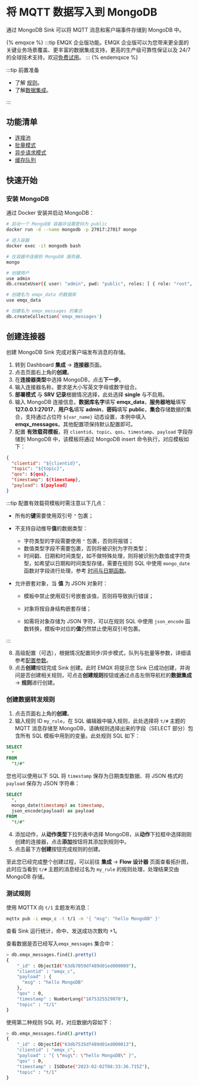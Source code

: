 # 将 MQTT 数据写入到 MongoDB

通过 MongoDB Sink 可以将 MQTT 消息和客户端事件存储到 MongoDB 中。

{% emqxce %}
:::tip
EMQX 企业版功能。EMQX 企业版可以为您带来更全面的关键业务场景覆盖、更丰富的数据集成支持，更高的生产级可靠性保证以及 24/7 的全球技术支持，欢迎[免费试用](https://www.emqx.com/zh/try?product=enterprise)。
:::
{% endemqxce %}

:::tip 前置准备

- 了解 [规则](./rules.md)。
- 了解[数据集成](./data-bridges.md)。

:::

## 功能清单

- [连接池](./data-bridges.md#连接池)
- [批量模式](./data-bridges.md#批量模式)
- [异步请求模式](./data-bridges.md#异步请求模式)
- [缓存队列](./data-bridges.md#缓存队列)

<!-- TODO 配置参数 需要补充链接到配置手册对应配置章节。 -->

## 快速开始

### 安装 MongoDB

通过 Docker 安装并启动 MongoDB：

```bash
# 启动一个 MongoDB 容器并设置密码为 public
docker run -d --name mongodb -p 27017:27017 mongo

# 进入容器
docker exec -it mongodb bash

# 在容器中连接到 MongoDB 服务器，
mongo

# 创建用户
use admin
db.createUser({ user: "admin", pwd: "public", roles: [ { role: "root", db: "admin" } ] })

# 创建名为 emqx_data 的数据库
use emqx_data

# 创建名为 emqx_messages 的集合
db.createCollection('emqx_messages')
```

## 创建连接器

创建 MongoDB Sink 完成对客户端发布消息的存储。

1. 转到 Dashboard **集成** -> **连接器**页面。
2. 点击页面右上角的**创建**。
3. 在**连接器类型**中选择 MongoDB，点击**下一步**。
4. 输入连接器名称，要求是大小写英文字母或数字组合。
5. **部署模式** 与 **SRV 记录**根据情况选择，此处选择 **single** 与不启用。
6. 输入 MongoDB 连接信息，**数据库名字**填写 **emqx_data**，**服务器地址**填写 **127.0.0.1:27017**，**用户名**填写 **admin**，**密码**填写 **public**，**集合**存储数据的集合，支持通过占位符 `${var_name}` 动态设置，本例中填入 **emqx_messages**。其他配置项保持默认配置即可。
7. 配置 **有效载荷模板**，将 `clientid`、`topic`、`qos`、`timestamp`、`payload` 字段存储到 MongoDB 中，该模板将通过 MongoDB insert 命令执行，对应模板如下：

```json
{
  "clientid": "${clientid}",
  "topic": "${topic}",
  "qos": ${qos},
  "timestamp": ${timestamp},
  "payload": ${payload}
}
```

  :::tip
  配置有效载荷模板时需注意以下几点：

  - 所有的**键**需要使用双引号 `"` 包裹；

  - 不支持自动推导**值**的数据类型：
    - 字符类型的字段需要使用 `"` 包裹，否则将报错；
    - 数值类型字段不需要包裹，否则将被识别为字符类型；
    - 时间戳、日期和时间类型，如不做特殊处理，则将被识别为数值或字符类型，如希望以日期和时间类型存储，需要在规则 SQL 中使用 `mongo_date` 函数对字段进行处理，参考 [时间与日期函数](./rule-sql-builtin-functions.md#时间与日期函数)。
    
  - 允许嵌套对象，当 **值** 为 JSON 对象时：
    - 模板中禁止使用双引号嵌套该值，否则将导致执行错误；
    
    - 对象将按自身结构嵌套存储；
    
    - 如需将对象存储为 JSON 字符，可以在规则 SQL 中使用 `json_encode` 函数转换，模板中对应的**值**仍然禁止使用双引号包裹。
    

   :::

8. 高级配置（可选），根据情况配置同步/异步模式，队列与批量等参数，详细请参考[配置参数](#配置参数)。
9. 点击**创建**按钮完成 Sink 创建。此时 EMQX 将提示您 Sink 已成功创建，并询问是否创建相关规则，可点击**创建规则**按钮或通过点击左侧导航栏的**数据集成** -> **规则**进行创建。

### 创建数据转发规则

1. 点击页面右上角的**创建**。
2. 输入规则 ID `my_rule`，在 SQL 编辑器中输入规则，此处选择将 `t/#` 主题的 MQTT 消息存储至 MongoDB，请确规则选择出来的字段（SELECT 部分）包含所有 SQL 模板中用到的变量。此处规则 SQL 如下：

```sql
SELECT
  *
FROM
  "t/#"
```

您也可以使用以下 SQL 将 `timestamp` 保存为日期类型数据、将 JSON 格式的 `payload` 保存为 JSON 字符串：

```sql
SELECT
  *,
  mongo_date(timestamp) as timestamp,
  json_encode(payload) as payload
FROM
  "t/#"
```

4. 添加动作，从**动作类型**下拉列表中选择 MongoDB，从**动作**下拉框中选择刚刚创建的连接器，点击**添加**按钮将其添加到规则中。
5. 点击最下方**创建**按钮完成规则的创建。

至此您已经完成整个创建过程，可以前往 **集成** -> **Flow 设计器** 页面查看拓扑图，此时应当看到 `t/#` 主题的消息经过名为 `my_rule` 的规则处理，处理结果交由 MongoDB 存储。


### 测试规则

使用 MQTTX 向 `t/1` 主题发布消息：

```bash
mqttx pub -i emqx_c -t t/1 -m '{ "msg": "hello MongoDB" }'
```

查看 Sink 运行统计，命中、发送成功次数均 +1。

查看数据是否已经写入`emqx_messages` 集合中：

```bash
> db.emqx_messages.find().pretty()
{
    "_id" : ObjectId("63db7059df489d01ed000009"),
    "clientid" : "emqx_c",
    "payload" : {
      "msg" : "hello MongoDB"
    },
    "qos" : 0,
    "timestamp" : NumberLong("1675325529070"),
    "topic" : "t/1"
}
```

使用第二种规则 SQL 时，对应数据内容如下：

```bash
> db.emqx_messages.find().pretty()
{
    "_id" : ObjectId("63db7535df489d01ed000013"),
    "clientid" : "emqx_c",
    "payload" : "{ \"msg\": \"hello MongoDB\" }",
    "qos" : 0,
    "timestamp" : ISODate("2023-02-02T08:33:36.715Z"),
    "topic" : "t/1"
}
```
